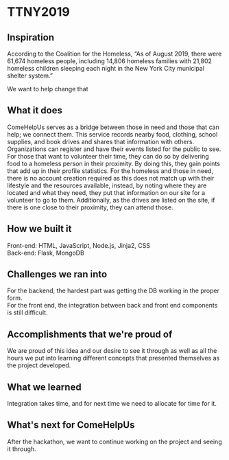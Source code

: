 # TTNY2019

## Inspiration

According to the Coalition for the Homeless, “As of August 2019, there were 61,674 homeless people, including 14,806 homeless families with 21,802 homeless children sleeping each night in the New York City municipal shelter system.”

We want to help change that

## What it does

ComeHelpUs serves as a bridge between those in need and those that can help; we connect them. This service records nearby food, clothing, school supplies, and book drives and shares that information with others. Organizations can register and have their events listed for the public to see. For those that want to volunteer their time, they can do so by delivering food to a homeless person in their proximity. By doing this, they gain points that add up in their profile statistics. For the homeless and those in need, there is no account creation required as this does not match up with their lifestyle and the resources available, instead, by noting where they are located and what they need, they put that information on our site for a volunteer to go to them. Additionally, as the drives are listed on the site, if there is one close to their proximity, they can attend those.  

## How we built it

Front-end: HTML, JavaScript, Node.js, Jinja2, CSS  
Back-end: Flask, MongoDB

## Challenges we ran into

For the backend, the hardest part was getting the DB working in the proper form.  
For the front end, the integration between back and front end components is still difficult.

## Accomplishments that we're proud of

We are proud of this idea and our desire to see it through as well as all the hours we put into learning different concepts that presented themselves as the project developed.

## What we learned

Integration takes time, and for next time we need to allocate for time for it.

## What's next for ComeHelpUs

After the hackathon, we want to continue working on the project and seeing it through.
